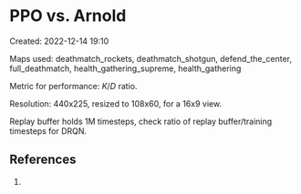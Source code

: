 # PPO vs. Arnold
Created: 2022-12-14 19:10

Maps used: deathmatch_rockets, deathmatch_shotgun, defend_the_center, full_deathmatch, health_gathering_supreme, health_gathering

Metric for performance: $K/D$ ratio.

Resolution: 440x225, resized to 108x60, for a 16x9 view.

Replay buffer holds 1M timesteps, check ratio of replay buffer/training timesteps for DRQN.

## References
1. 